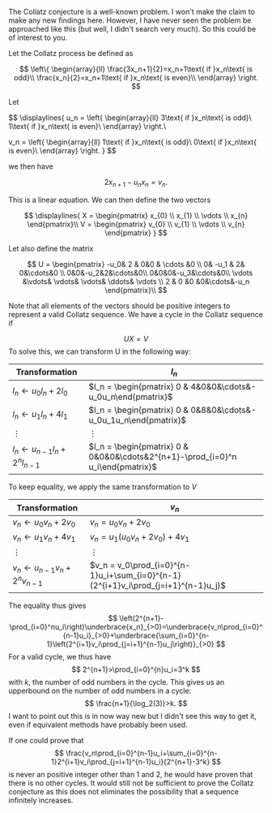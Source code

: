 The Collatz conjecture is a well-known problem. I won't make the claim to make any new findings here. However, I have never seen the problem be approached like this (but well, I didn't search very much). So this could be of interest to you.

Let the Collatz process be defined as

$$
\left\{
	\begin{array}{ll}
	  \frac{3x_n+1}{2}=x_n+1\text{ if }x_n\text{ is odd}\\
	  \frac{x_n}{2}=x_n+1\text{ if }x_n\text{ is even}\\
	\end{array}
\right.
$$

Let

$$
\displaylines{
u_n = \left\{
	\begin{array}{ll}
	  3\text{ if }x_n\text{ is odd}\\
	  1\text{ if }x_n\text{ is even}\\
	\end{array}
\right.\\

v_n = \left\{
	\begin{array}{ll}
	  1\text{ if }x_n\text{ is odd}\\
	  0\text{ if }x_n\text{ is even}\\
	\end{array}
\right.
}
$$

we then have

$$
2x_{n+1}-u_nx_n=v_n.
$$

This is a linear equation. We can then define the two vectors

$$
\displaylines{
X = \begin{pmatrix}
	x_{0} \\
	x_{1} \\
	\vdots \\
	x_{n}
\end{pmatrix}\\
V = \begin{pmatrix}
	v_{0} \\
	v_{1} \\
	\vdots \\
	v_{n}
\end{pmatrix}
}
$$

Let also define the matrix

$$
U = \begin{pmatrix}
	-u_0& 2 & 0&0 & \cdots &0  \\
	0& -u_1 & 2& 0&\cdots&0 \\
	0&0&-u_2&2&\cdots&0\\
	0&0&0&-u_3&\cdots&0\\
	\vdots &\vdots& \vdots& \vdots& \ddots& \vdots \\
	2 & 0 &0  &0&\cdots&-u_n
\end{pmatrix}\\
$$

Note that all elements of the vectors should be positive integers to represent a valid Collatz sequence. 
We have a cycle in the Collatz sequence if

$$
UX=V
$$
To solve this, we can transform U in the following way:

| Transformation                        | $l_n$                                                                           |
| ------------------------------------- | ------------------ |
| $l_n\leftarrow u_0l_n+2l_0$           | $l_n = \begin{pmatrix} 0 &	4&0&0&\cdots&-u_0u_n\end{pmatrix}$                   |
| $l_n\leftarrow u_1l_n+4l_1$           | $l_n = \begin{pmatrix} 0 &	0&8&0&\cdots&-u_0u_1u_n\end{pmatrix}$                |
| $\vdots$                              | $\vdots$                                                                        |
| $l_n\leftarrow u_{n-1}l_n+2^nl_{n-1}$ | $l_n = \begin{pmatrix} 0 &	0&0&0&\cdots&2^{n+1}-\prod_{i=0}^n u_i\end{pmatrix}$ |

To keep equality, we apply the same transformation to $V$

| Transformation                        | $v_n$                                                                           |
| ------------------------------------- | ------------------ |
| $v_n\leftarrow u_0v_n+2v_0$           | $v_n = u_0v_n+2v_0$                   |
| $v_n\leftarrow u_1v_n+4v_1$           | $v_n = u_1(u_0v_n+2v_0)+4v_1$                |
| $\vdots$                              | $\vdots$                                                                        |
| $v_n\leftarrow u_{n-1}v_n+2^nv_{n-1}$ | $v_n = v_0\prod_{i=0}^{n-1}u_i+\sum_{i=0}^{n-1}(2^{i+1}v_i\prod_{j=i+1}^{n-1}u_j)$ |

The equality thus gives
$$
\left(2^{n+1}-\prod_{i=0}^nu_i\right)\underbrace{x_n}_{>0}=\underbrace{v_n\prod_{i=0}^{n-1}u_i}_{>0}+\underbrace{\sum_{i=0}^{n-1}\left(2^{i+1}v_i\prod_{j=i+1}^{n-1}u_j\right)}_{>0}
$$
For a valid cycle, we thus have
$$
2^{n+1}>\prod_{i=0}^{n}u_i=3^k
$$
with $k$, the number of odd numbers in the cycle.
This gives us an upperbound on the number of odd numbers in a cycle:
$$
\frac{n+1}{\log_2(3)}>k.
$$
I want to point out this is in now way new but I didn't see this way to get it, even if equivalent methods have probably been used.

If one could prove that
$$
\frac{v_n\prod_{i=0}^{n-1}u_i+\sum_{i=0}^{n-1}2^{i+1}v_i\prod_{j=i+1}^{n-1}u_i}{2^{n+1}-3^k}
$$
is never an positive integer other than 1 and 2, he would have proven that there is no other cycles. It would still not be sufficient to prove the Collatz conjecture as this does not eliminates the possibility that a sequence infinitely increases.